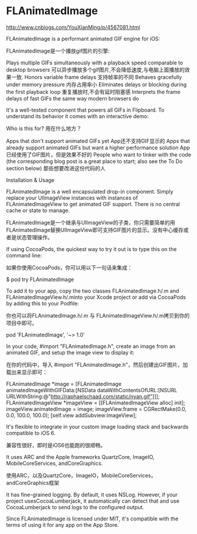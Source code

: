# FLAnimatedImage


http://www.cnblogs.com/YouXianMing/p/4567081.html

FLAnimatedImage is a performant animated GIF engine for iOS:

FLAnimatedImage是一个播放gif图片的引擎:

Plays multiple GIFs simultaneously with a playback speed comparable to desktop browsers 可以异步播放多个gif图片,不会降低速度,与电脑上面播放的效果一致.
Honors variable frame delays 支持帧率的不同
Behaves gracefully under memory pressure 内存占用率小
Eliminates delays or blocking during the first playback loop 重复播放时,不会有延时阻塞感
Interprets the frame delays of fast GIFs the same way modern browsers do 

It's a well-tested component that powers all GIFs in Flipboard. To understand its behavior it comes with an interactive demo:



Who is this for? 用在什么地方？

Apps that don't support animated GIFs yet App还不支持GIF显示的
Apps that already support animated GIFs but want a higher performance solution App已经使用了GIF图片，但是效果不好的
People who want to tinker with the code (the corresponding blog post is a great place to start; also see the To Do section below) 那些想要改进这份代码的人



Installation & Usage

FLAnimatedImage is a well encapsulated drop-in component. Simply replace your UIImageView instances with instances of FLAnimatedImageView to get animated GIF support. There is no central cache or state to manage.

FLAnimatedImage是一个继承与UIImageView的子类，你只需要简单的用FLAnimatedImage替换UIImageView即可支持GIF图片的显示。没有中心缓存或者是状态管理操作。

If using CocoaPods, the quickest way to try it out is to type this on the command line:

如果你使用CocoaPods，你可以用以下一句话来集成：

$ pod try FLAnimatedImage

To add it to your app, copy the two classes FLAnimatedImage.h/.m and FLAnimatedImageView.h/.minto your Xcode project or add via CocoaPods by adding this to your Podfile:

你也可以将FLAnimatedImage.h/.m 与 FLAnimatedImageView.h/.m拷贝到你的项目中即可。

pod 'FLAnimatedImage', '~> 1.0'

In your code, #import "FLAnimatedImage.h", create an image from an animated GIF, and setup the image view to display it:

在你的代码中，导入 #import "FLAnimatedImage.h"，然后创建出GIF图片，加载出来显示即可：

FLAnimatedImage *image = [FLAnimatedImage animatedImageWithGIFData:[NSData dataWithContentsOfURL:[NSURL URLWithString:@"http://raphaelschaad.com/static/nyan.gif"]]];
FLAnimatedImageView *imageView = [[FLAnimatedImageView alloc] init];
imageView.animatedImage = image;
imageView.frame = CGRectMake(0.0, 0.0, 100.0, 100.0);
[self.view addSubview:imageView];

It's flexible to integrate in your custom image loading stack and backwards compatible to iOS 6.

兼容性很好，即时是iOS6也能跑的很顺畅。

It uses ARC and the Apple frameworks QuartzCore, ImageIO, MobileCoreServices, andCoreGraphics.

使用ARC，以及QuartzCore，ImageIO，MobileCoreServices，andCoreGraphics框架

It has fine-grained logging. By default, it uses NSLog. However, if your project usesCocoaLumberjack, it automatically can detect that and use CocoaLumberjack to send logs to the configured output.

Since FLAnimatedImage is licensed under MIT, it's compatible with the terms of using it for any app on the App Store.